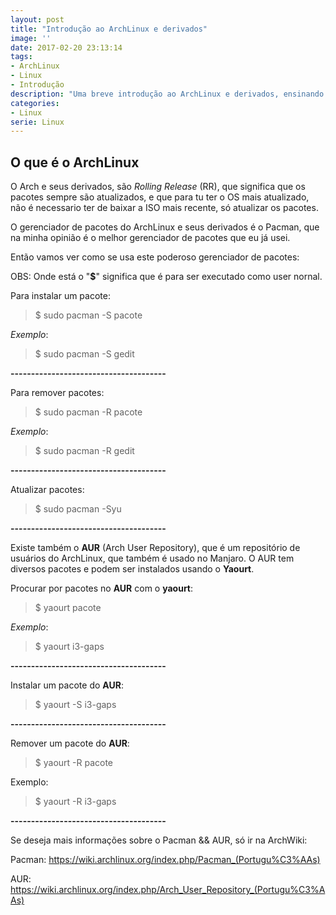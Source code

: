 ```yaml
---
layout: post
title: "Introdução ao ArchLinux e derivados"
image: ''
date: 2017-02-20 23:13:14
tags:
- ArchLinux
- Linux
- Introdução
description: "Uma breve introdução ao ArchLinux e derivados, ensinando como instalar pacotes, remover pacotes e alguns comandos para usar na shell."
categories:
- Linux
serie: Linux
---
```


## O que é o ArchLinux

O Arch e seus derivados, são _Rolling Release_ (RR), que significa que os pacotes sempre são atualizados, e que para tu ter o OS mais atualizado, não é necessario ter de baixar a ISO mais recente, só atualizar os pacotes.

O gerenciador de pacotes do ArchLinux e seus derivados é o Pacman, que na minha opinião é o melhor gerenciador de pacotes que eu já usei.

Então vamos ver como se usa este poderoso gerenciador de pacotes:

OBS: Onde está o "**$**" significa que é para ser executado como user nornal.

Para instalar um pacote:

> $ sudo pacman -S pacote

_Exemplo_:

> $ sudo pacman -S gedit

**--------------------------------------**

Para remover pacotes:

> $ sudo pacman -R pacote

_Exemplo_:

> $ sudo pacman -R gedit

**--------------------------------------**

Atualizar pacotes:

> $ sudo pacman -Syu

**--------------------------------------**

Existe também o **AUR** (Arch User Repository), que é um repositório de usuários do ArchLinux, que também é usado no Manjaro. O AUR tem diversos pacotes e podem ser instalados usando o **Yaourt**.

Procurar por pacotes no **AUR** com o **yaourt**:

> $ yaourt pacote

_Exemplo_:


> $ yaourt i3-gaps

**--------------------------------------**

Instalar um pacote do **AUR**:

> $ yaourt -S i3-gaps 

**--------------------------------------**

Remover um pacote do **AUR**:

> $ yaourt -R pacote 

Exemplo:

> $ yaourt -R i3-gaps

**--------------------------------------**

Se deseja mais informações sobre o Pacman && AUR, só ir na ArchWiki: 

Pacman: https://wiki.archlinux.org/index.php/Pacman_(Portugu%C3%AAs)

AUR: https://wiki.archlinux.org/index.php/Arch_User_Repository_(Portugu%C3%AAs)
